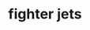 ---
layout: playlist
title: fighter jets
section: College
embed: '<iframe class="playlist" src="about:blank" data-src="https://open.spotify.com/embed/playlist/5RGAVWIIX3rcLuP7LXOFVK" width="300" height="380" frameborder="0" allowtransparency="true" allow="encrypted-media"></iframe>'
story: I like fighter jets and I hope you do too
order: 8
---